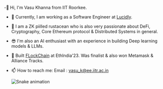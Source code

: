 -👋 Hi, I'm Vasu Khanna from IIT Roorkee.
- 🌱 Currently, I am working as a Software Engineer at [Lucidly](https://github.com/lucidlyfi).
- 🌟 I am a ZK piilled rustacean who is also very passionate about DeFi, Cryptography, Core Ethereum protocol & Distributed Systems in general.
- 😎 I'm also an AI enthusiast with an experience in building Deep learning models & LLMs.
- 🥇 Built [FLockChain](https://github.com/BlocSoc-iitr/FLockChain) at EthIndia'23. Was finalist & also won Metamask & Alliance Tracks.
- 📫 How to reach me:
        Email : vasu_k@ee.iitr.ac.in


    ![Snake animation](https://github.com/star-gazer111/star-gazer111/blob/output/github-contribution-grid-snake.svg)


<!--
**VasuK111/VasuK111** is a ✨ _special_ ✨ repository because its `README.md` (this file) appears on your GitHub profile.

